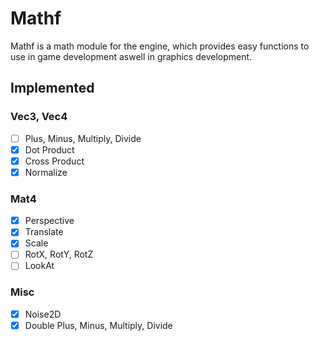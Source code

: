 # Mathf
Mathf is a math module for the engine, which provides easy functions to use in game development aswell
in graphics development.

## Implemented

### Vec3, Vec4
- [ ] Plus, Minus, Multiply, Divide
- [x] Dot Product
- [x] Cross Product
- [x] Normalize

### Mat4
- [x] Perspective
- [x] Translate
- [x] Scale
- [ ] RotX, RotY, RotZ
- [ ] LookAt

### Misc
- [x] Noise2D
- [x] Double Plus, Minus, Multiply, Divide

